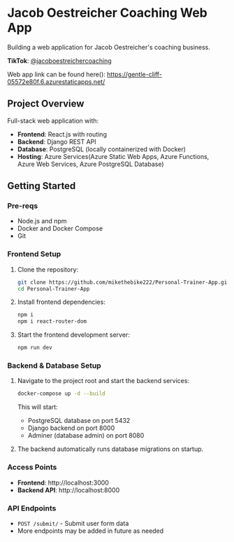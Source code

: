 # Jacob Oestreicher Coaching Web App

Building a web application for Jacob Oestreicher's coaching business.

**TikTok**: [@jacoboestreichercoaching](https://www.tiktok.com/@jacoboestreichercoaching)

Web app link can be found here(): https://gentle-cliff-05572e80f.6.azurestaticapps.net/

## Project Overview

Full-stack web application with:
- **Frontend**: React.js with routing
- **Backend**: Django REST API
- **Database**: PostgreSQL (locally containerized with Docker)
- **Hosting**: Azure Services(Azure Static Web Apps, Azure Functions, Azure Web Services, Azure PostgreSQL Database)

## Getting Started

### Pre-reqs
- Node.js and npm
- Docker and Docker Compose
- Git

### Frontend Setup
1. Clone the repository:
   ```bash
   git clone https://github.com/mikethebike222/Personal-Trainer-App.git
   cd Personal-Trainer-App
   ```

2. Install frontend dependencies:
   ```bash
   npm i
   npm i react-router-dom
   ```

3. Start the frontend development server:
   ```bash
   npm run dev
   ```

### Backend & Database Setup
1. Navigate to the project root and start the backend services:
   ```bash
   docker-compose up -d --build
   ```

   This will start:
   - PostgreSQL database on port 5432
   - Django backend on port 8000
   - Adminer (database admin) on port 8080

2. The backend automatically runs database migrations on startup.

### Access Points
- **Frontend**: http://localhost:3000
- **Backend API**: http://localhost:8000

### API Endpoints
- `POST /submit/` - Submit user form data
- More endpoints may be added in future as needed

